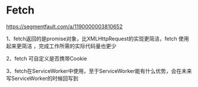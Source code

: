# Fetch

<https://segmentfault.com/a/1190000003810652>

1、fetch返回的是promise对象，比XMLHttpRequest的实现更简洁，fetch 使用起来更简洁 ，完成工作所需的实际代码量也更少

2、fetch 可自定义是否携带Cookie

3、fetch在ServiceWorker中使用，至于ServiceWorker能有什么优势，会在未来写ServiceWorker的时候回写到


